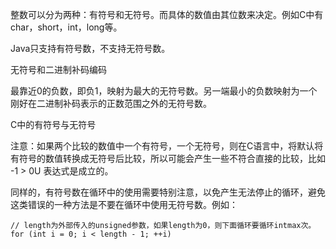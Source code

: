 整数可以分为两种：有符号和无符号。而具体的数值由其位数来决定。例如C中有char，short，int，long等。

Java只支持有符号数，不支持无符号数。


无符号和二进制补码编码

最靠近0的负数，即负1，映射为最大的无符号数。另一端最小的负数映射为一个刚好在二进制补码表示的正数范围之外的无符号数。

 C中的有符号与无符号

 注意：如果两个比较的数值中一个有符号，一个无符号，则在C语言中，将默认将有符号的数值转换成无符号后比较，所以可能会产生一些不符合直接的比较，比如 -1 > 0U 表达式是成立的。

同样的，有符号数在循环中的使用需要特别注意，以免产生无法停止的循环，避免这类错误的一种方法是不要在循环中使用无符号数。例如：

    // length为外部传入的unsigned参数，如果length为0，则下面循环要循环intmax次。
    for (int i = 0; i < length - 1; ++i)